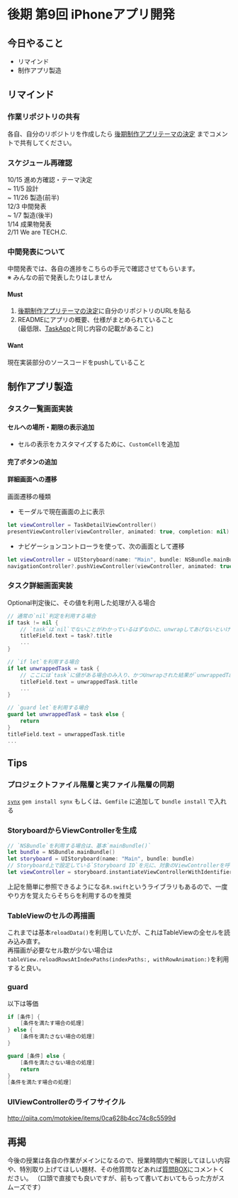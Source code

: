 # 後期 第9回 iPhoneアプリ開発

## 今日やること
- リマインド
- 制作アプリ製造

## リマインド
### 作業リポジトリの共有
各自、自分のリポジトリを作成したら [後期制作アプリテーマの決定](https://github.com/TechC-App/README/issues/1) までコメントで共有してください。

### スケジュール再確認
10/15 進め方確認・テーマ決定  
~ 11/5 設計  
~ 11/26  製造(前半)  
12/3 中間発表  
~ 1/7 製造(後半)  
1/14 成果物発表  
2/11 We are TECH.C.  

### 中間発表について
中間発表では、各自の進捗をこちらの手元で確認させてもらいます。  
※ みんなの前で発表したりはしません

#### Must
1. [後期制作アプリテーマの決定](https://github.com/TechC-App/README/issues/1)に自分のリポジトリのURLを貼る
2. READMEにアプリの概要、仕様がまとめられていること  
  (最低限、[TaskApp](https://github.com/TechC-App/TaskApp)と同じ内容の記載があること)

#### Want
現在実装部分のソースコードをpushしていること

## 制作アプリ製造
### タスク一覧画面実装
#### セルへの場所・期限の表示追加
 - セルの表示をカスタマイズするために、`CustomCell`を追加
#### 完了ボタンの追加

#### 詳細画面への遷移
画面遷移の種類
- モーダルで現在画面の上に表示  
```swift
let viewController = TaskDetailViewController()
presentViewController(viewController, animated: true, completion: nil)
```
- ナビゲーションコントローラを使って、次の画面として遷移
```swift
let viewController = UIStoryboard(name: "Main", bundle: NSBundle.mainBundle()).instantiateViewControllerWithIdentifier("TaskDetailViewController")
navigationController?.pushViewController(viewController, animated: true)
```

### タスク詳細画面実装
Optional判定後に、その値を利用した処理が入る場合

```swift
// 通常の`nil`判定を利用する場合
if task != nil {
    // `task`は`nil`でないことがわかっているはずなのに、unwrapしてあげないといけない
    titleField.text = task?.title
    ...
}

// `if let`を利用する場合
if let unwrappedTask = task {
    // ここには`task`に値がある場合のみ入り、かつUnwrapされた結果が`unwrappedTask`に代入される
    titleField.text = unwrappedTask.title
    ...
}

// `guard let`を利用する場合
guard let unwrappedTask = task else {
    return
}
titleField.text = unwrappedTask.title
...
```


## Tips
### プロジェクトファイル階層と実ファイル階層の同期
[`synx`](https://github.com/venmo/synx)
`gem install synx` もしくは、`Gemfile` に追加して `bundle install` で入れる

### StoryboardからViewControllerを生成
```swift
// `NSBundle`を利用する場合は、基本`mainBundle()`
let bundle = NSBundle.mainBundle()
let storyboard = UIStoryboard(name: "Main", bundle: bundle)
// Storyboard上で設定している`Storyboard ID`を元に、対象のViewControllerを呼び出す
let viewController = storyboard.instantiateViewControllerWithIdentifier("TaskDetailViewController")
```
上記を簡単に参照できるようになる`R.swift`というライブラリもあるので、一度やり方を覚えたらそちらを利用するのを推奨

### TableViewのセルの再描画
これまでは基本`reloadData()`を利用していたが、これはTableViewの全セルを読み込み直す。  
再描画が必要なセル数が少ない場合は`tableView.reloadRowsAtIndexPaths(indexPaths:, withRowAnimation:)`を利用すると良い。

### guard
以下は等価
```swift
if [条件] {
    [条件を満たす場合の処理]
} else {
    [条件を満たさない場合の処理]
}
```
```swift
guard [条件] else {
    [条件を満たさない場合の処理]
    return
}
[条件を満たす場合の処理]
```

### UIViewControllerのライフサイクル
http://qiita.com/motokiee/items/0ca628b4cc74c8c5599d

## 再掲
今後の授業は各自の作業がメインになるので、授業時間内で解説してほしい内容や、特別取り上げてほしい題材、その他質問などあれば[質問BOX](https://github.com/TechC-App/README/issues/2)にコメントください。
（口頭で直接でも良いですが、前もって書いておいてもらった方がスムーズです）
